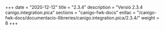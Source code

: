 +++
date        = "2020-12-12"
title       = "2.3.4"
description = "Versió 2.3.4 canigo.integration.pica"
sections    = "canigo-fwk-docs"
enllac		= "/canigo-fwk-docs/documentacio-llibreries/canigo.integration.pica/2.3.4/"
weight		= 8
+++
